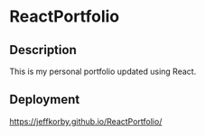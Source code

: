 # ReactPortfolio

## Description
This is my personal portfolio updated using React.

## Deployment
https://jeffkorby.github.io/ReactPortfolio/

